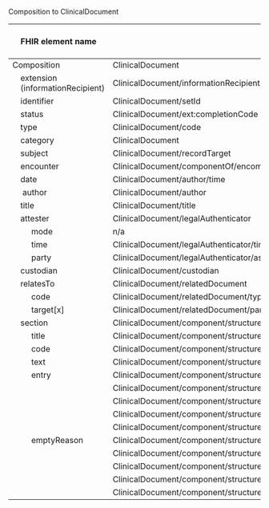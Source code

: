 
Composition to ClinicalDocument
 <table class="grid" width="100%">
            <thead>
                <tr>
                    <th colspan="3">FHIR element name</th>
                    <th>CDA schema element</th>
                    <th>CDA mapping comment</th>
                </tr>
            </thead>
            <tbody>
                <tr>
                    <td colspan="3">Composition</td>
                    <td>ClinicalDocument</td>
                    <td></td>
                </tr>
                <tr>
                    <td></td>
                    <td colspan="2">extension (informationRecipient)</td>
                    <td>ClinicalDocument/informationRecipient</td>
                    <td></td>
                </tr>
                <tr>
                    <td></td>
                    <td colspan="2">identifier</td>
                    <td>ClinicalDocument/setId</td>
                    <td></td>
                </tr>
                <tr>
                    <td></td>
                    <td colspan="2">status</td>
                    <td>ClinicalDocument/ext:completionCode</td>
                    <td></td>
                </tr>
                <tr>
                    <td></td>
                    <td colspan="2">type</td>
                    <td>ClinicalDocument/code</td>
                    <td></td>
                </tr>
                <tr>
                    <td></td>
                    <td colspan="2">category</td>
                    <td>ClinicalDocument</td>
                    <td></td>
                </tr>
                <tr>
                    <td></td>
                    <td colspan="2">subject</td>
                    <td>ClinicalDocument/recordTarget</td>
                    <td></td>
                </tr>
                <tr>
                    <td></td>
                    <td colspan="2">encounter</td>
                    <td>ClinicalDocument/componentOf/encompassingEncounter</td>
                    <td></td>
                </tr>
                <tr>
                    <td></td>
                    <td colspan="2">date</td>
                    <td>ClinicalDocument/author/time</td>
                    <td></td>
                </tr>
                <tr>
                    <td></td>
                    <td colspan="2"> author</td>
                    <td>ClinicalDocument/author</td>
                    <td></td>
                </tr>
                <tr>
                    <td></td>
                    <td colspan="2">title</td>
                    <td>ClinicalDocument/title</td>
                    <td></td>
                </tr>
                <tr>
                    <td></td>
                    <td colspan="2">attester</td>
                    <td>ClinicalDocument/legalAuthenticator</td>
                    <td></td>
                </tr>
                <tr>
                    <td></td>
                    <td></td>
                    <td>mode</td>
                    <td>n/a</td>
                    <td></td>
                </tr>
                <tr>
                    <td></td>
                    <td></td>
                    <td>time</td>
                    <td>ClinicalDocument/legalAuthenticator/time</td>
                    <td></td>
                </tr>
                <tr>
                    <td></td>
                    <td></td>
                    <td>party</td>
                    <td>ClinicalDocument/legalAuthenticator/assignedEntity</td>
                    <td></td>
                </tr>
                <tr>
                    <td></td>
                    <td colspan="2">custodian</td>
                    <td>ClinicalDocument/custodian</td>
                    <td></td>
                </tr>
                <tr>
                    <td></td>
                    <td colspan="2">relatesTo</td>
                    <td>ClinicalDocument/relatedDocument</td>
                    <td></td>
                </tr>
                <tr>
                    <td></td>
                    <td></td>
                    <td>code</td>
                    <td>ClinicalDocument/relatedDocument/typeCode</td>
                    <td></td>
                </tr>
                <tr>
                    <td></td>
                    <td></td>
                    <td>target[x]</td>
                    <td>ClinicalDocument/relatedDocument/parentDocument/id</td>
                    <td></td>
                </tr>
                <tr>
                    <td></td>
                    <td colspan="2">section</td>
                    <td>ClinicalDocument/component/structuredBody/component/section</td>
                    <td></td>
                </tr>
                <tr>
                    <td></td>
                    <td></td>
                    <td>title</td>
                    <td>ClinicalDocument/component/structuredBody/component/section/title</td>
                    <td></td>
                </tr>
                <tr>
                    <td></td>
                    <td></td>
                    <td>code</td>
                    <td>ClinicalDocument/component/structuredBody/component/section/code</td>
                    <td></td>
                </tr>
                <tr>
                    <td></td>
                    <td></td>
                    <td>text</td>
                    <td>ClinicalDocument/component/structuredBody/component/section/text</td>
                    <td></td>
                </tr>
                <tr>
                    <td></td>
                    <td></td>
                    <td>entry</td>
                    <td>ClinicalDocument/component/structuredBody/component/section/entry</td>
                    <td></td>
                </tr>
                <tr>
                    <td rowspan="9"></td>
                    <td rowspan="9"></td>
                    <td rowspan="9">emptyReason</td>
                    <td>ClinicalDocument/component/structuredBody/component/section/entry</td>
                    <td></td>
                </tr>
                <tr>
                    <td>ClinicalDocument/component/structuredBody/component/section/entry/observation</td>
                    <td></td>
                </tr>
                <tr>
                    <td>ClinicalDocument/component/structuredBody/component/section/entry/observation/@classCode="OBS"</td>
                    <td></td>
                </tr>
                <tr>
                    <td>ClinicalDocument/component/structuredBody/component/section/entry/observation/@moodCode="EVN"</td>
                    <td></td>
                </tr>
                <tr>
                    <td>ClinicalDocument/component/structuredBody/component/section/entry/observation/code</td>
                    <td></td>
                </tr>
                <tr>
                    <td>ClinicalDocument/component/structuredBody/component/section/entry/observation/code/@code="ASSERTION"</td>
                    <td></td>
                </tr>
                <tr>
                    <td>ClinicalDocument/component/structuredBody/component/section/entry/observation/code/@codeSystem="2.16.840.1.113883.5.4"</td>
                    <td></td>
                </tr>
                <tr>
                    <td>ClinicalDocument/component/structuredBody/component/section/entry/observation/code/@displayName=Assertion"</td>
                    <td></td>
                </tr>
                <tr>
                    <td>ClinicalDocument/component/structuredBody/component/section/entry/observation/value:CD</td>
                    <td></td>
                </tr>
            </tbody>
        </table>